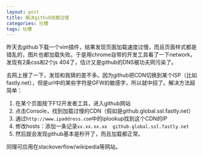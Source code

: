 ```yaml
---
layout: post
title: 解决github加载过慢
categories: 吐槽
tags: 吐槽
---
```


昨天去github下载一个vim插件，结果发现页面加载速度过慢，而且页面样式都是错乱的，图片也都加载失败。于是用chrome自带的开发工具看了一下network，发现有2条css和2个js 404了，估计又是github的DNS被功夫网污染了。

去网上搜了一下，发现和我猜的差不多。因为github把CDN切换到某个ISP（比如fastly.net），但是url中的某些字符是GFW的敏感字，所以就中招了。解决方法超简单：

1. 在某个页面按下F12开发者工具，进入github网站
2. 点击Console，找到加载过慢的CDN（假如是github.global.ssl.fastly.net）
3. 通过`http://www.ipaddress.com`中的iplookup找到这个CDN的IP
4. 修改hosts：添加一条记录`xx.xx.xx.xx  github.global.ssl.fastly.net`
5. 然后就会发现github基本是秒开了，而且加载都正常。

同理可应用在stackoverflow/wikipedia等网站。